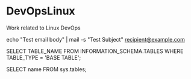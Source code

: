 # DevOpsLinux
Work related to Linux DevOps

echo "Test email body" | mail -s "Test Subject" recipient@example.com

SELECT TABLE_NAME
FROM INFORMATION_SCHEMA.TABLES
WHERE TABLE_TYPE = 'BASE TABLE';

SELECT name
FROM sys.tables;


